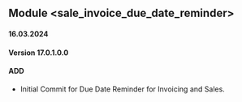 ## Module <sale_invoice_due_date_reminder>
#### 16.03.2024
#### Version 17.0.1.0.0
#### ADD
- Initial Commit for Due Date Reminder for Invoicing and Sales.
